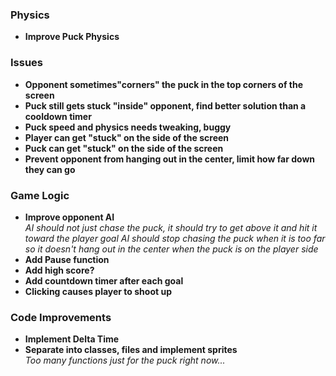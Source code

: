 ### Physics
- **Improve Puck Physics**  

### Issues
- **Opponent sometimes"corners" the puck in the top corners of the screen**
- **Puck still gets stuck "inside" opponent, find better solution than a cooldown timer**
- **Puck speed and physics needs tweaking, buggy**
- **Player can get "stuck" on the side of the screen**
- **Puck can get "stuck" on the side of the screen**
- **Prevent opponent from hanging out in the center, limit how far down they can go**

### Game Logic
- **Improve opponent AI**  
  *AI should not just chase the puck, it should try to get above it and hit it toward the player goal*
  *AI should stop chasing the puck when it is too far so it doesn't hang out in the center when the puck is on the player side*
- **Add Pause function**
- **Add high score?**
- **Add countdown timer after each goal**
- **Clicking causes player to shoot up**

### Code Improvements
- **Implement Delta Time**
- **Separate into classes, files and implement sprites**  
  *Too many functions just for the puck right now...*
